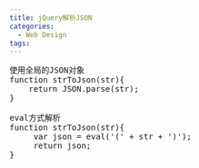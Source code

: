 ```yaml
---
title: jQuery解析JSON
categories:
  - Web Design
tags:
---
```

<pre>
使用全局的JSON对象
function strToJson(str){
    return JSON.parse(str);
}

eval方式解析
function strToJson(str){
     var json = eval('(' + str + ')');
     return json;
}
</pre>
